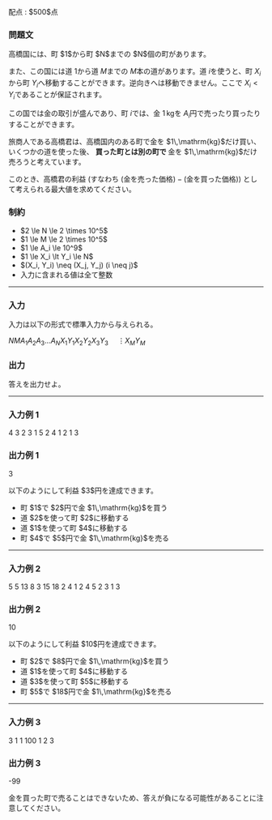 
<div>

<span>

<span>

<p>
配点 : $500$点
</p>

<div>

<section>

### **問題文**

<p>
高橋国には、町 $1$から町 $N$までの $N$個の町があります。

また、この国には道 $1$から道 $M$までの $M$本の道があります。道 $i$を使うと、町 $X_i$から町 $Y_i$へ移動することができます。逆向きへは移動できません。ここで $X_i < Y_i$であることが保証されます。

この国では金の取引が盛んであり、町 $i$では、金 $1\,\mathrm{kg}$を $A_i$円で売ったり買ったりすることができます。  
</p>

<p>
旅商人である高橋君は、高橋国内のある町で金を $1\,\mathrm{kg}$だけ買い、いくつかの道を使った後、
<strong>
買った町とは別の町で
</strong>
金を $1\,\mathrm{kg}$だけ売ろうと考えています。

このとき、高橋君の利益 (すなわち $($金を売った価格$) - ($金を買った価格$)$) として考えられる最大値を求めてください。  
</p>

</section>

</div>

<div>

<section>

### **制約**

<ul>

<li>
$2 \le N \le 2 \times 10^5$
</li>

<li>
$1 \le M \le 2 \times 10^5$
</li>

<li>
$1 \le A_i \le 10^9$
</li>

<li>
$1 \le X_i \lt Y_i \le N$
</li>

<li>
$(X_i, Y_i) \neq (X_j, Y_j) (i \neq j)$
</li>

<li>
入力に含まれる値は全て整数
</li>

</ul>

</section>

</div>

---

<div>

<div>

<section>

### **入力**

<p>
入力は以下の形式で標準入力から与えられる。
</p>

<div>

$N$$M$$A_1$$A_2$$A_3$$\dots$$A_N$$X_1$$Y_1$$X_2$$Y_2$$X_3$$Y_3$$\hspace{15pt} \vdots$$X_M$$Y_M$
</div>

</section>

</div>

<div>

<section>

### **出力**

<p>
答えを出力せよ。
</p>

</section>

</div>

</div>

---

<div>

<section>

### **入力例 1**

<div>

4 3
2 3 1 5
2 4
1 2
1 3

</div>

</section>

</div>

<div>

<section>

### **出力例 1**

<div>

3

</div>

<p>
以下のようにして利益 $3$円を達成できます。  
</p>

<ul>

<li>
町 $1$で $2$円で金 $1\,\mathrm{kg}$を買う
</li>

<li>
道 $2$を使って町 $2$に移動する
</li>

<li>
道 $1$を使って町 $4$に移動する
</li>

<li>
町 $4$で $5$円で金 $1\,\mathrm{kg}$を売る
</li>

</ul>

</section>

</div>

---

<div>

<section>

### **入力例 2**

<div>

5 5
13 8 3 15 18
2 4
1 2
4 5
2 3
1 3

</div>

</section>

</div>

<div>

<section>

### **出力例 2**

<div>

10

</div>

<p>
以下のようにして利益 $10$円を達成できます。  
</p>

<ul>

<li>
町 $2$で $8$円で金 $1\,\mathrm{kg}$を買う
</li>

<li>
道 $1$を使って町 $4$に移動する
</li>

<li>
道 $3$を使って町 $5$に移動する
</li>

<li>
町 $5$で $18$円で金 $1\,\mathrm{kg}$を売る
</li>

</ul>

</section>

</div>

---

<div>

<section>

### **入力例 3**

<div>

3 1
1 100 1
2 3

</div>

</section>

</div>

<div>

<section>

### **出力例 3**

<div>

-99

</div>

<p>
金を買った町で売ることはできないため、答えが負になる可能性があることに注意してください。  
</p>

</section>

</div>

</span>

</span>

</div>
